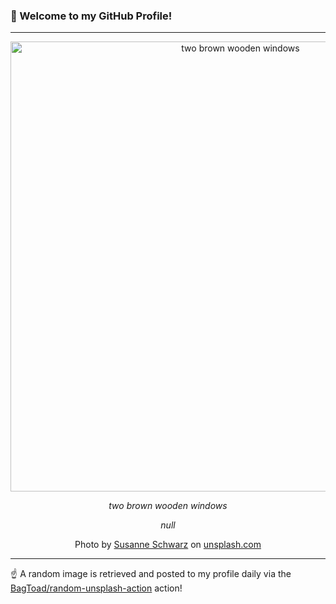 ### 👋 Welcome to my GitHub Profile!

----

<div align="center">
  <img width="720" src="https://images.unsplash.com/photo-1542565940-f7be51e7898d?crop=entropy&cs=tinysrgb&fit=max&fm=jpg&ixid=M3w1NTI0OTR8MHwxfHJhbmRvbXx8fHx8fHx8fDE3MjMwMTEwODZ8&ixlib=rb-4.0.3&q=80&w=1080" alt="two brown wooden windows">
  
  <em>two brown wooden windows</em>
  
  <em>null</em>
  
  Photo by [Susanne Schwarz](null) on [unsplash.com](https://unsplash.com/)
</div>

----

☝️ A random image is retrieved and posted to my profile daily via the [BagToad/random-unsplash-action](https://github.com/BagToad/random-unsplash-action) action!
